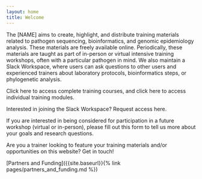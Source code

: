 ```yaml
---
layout: home
title: Welcome 
---
```



The [NAME] aims to create, highlight, and distribute training materials related to pathogen sequencing, bioinformatics, and genomic epidemiology analysis. These materials are freely available online. Periodically, these materials are taught as part of in-person or virtual intensive training workshops, often with a particular pathogen in mind. We also maintain a Slack Workspace, where users can ask questions to other users and experienced trainers about laboratory protocols, bioinformatics steps, or phylogenetic analysis.

Click here to access complete training courses, and click here to access individual training modules.

Interested in joining the Slack Workspace? Request access here.

If you are interested in being considered for participation in a future workshop (virtual or in-person), please fill out this form to tell us more about your goals and research questions.


Are you a trainer looking to feature your training materials and/or opportunities on this website? Get in touch!


[Partners and Funding]({{site.baseurl}}{% link pages/partners_and_funding.md %})

